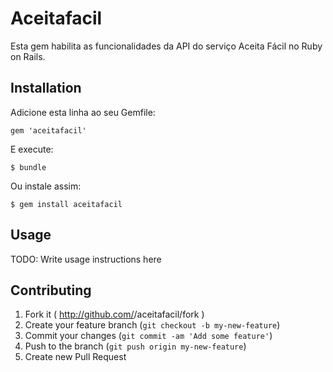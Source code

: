 # Aceitafacil

Esta gem habilita as funcionalidades da API do serviço Aceita Fácil no Ruby on Rails.

## Installation

Adicione esta linha ao seu Gemfile:

    gem 'aceitafacil'

E execute:

    $ bundle

Ou instale assim:

    $ gem install aceitafacil

## Usage

TODO: Write usage instructions here

## Contributing

1. Fork it ( http://github.com/<my-github-username>/aceitafacil/fork )
2. Create your feature branch (`git checkout -b my-new-feature`)
3. Commit your changes (`git commit -am 'Add some feature'`)
4. Push to the branch (`git push origin my-new-feature`)
5. Create new Pull Request

